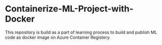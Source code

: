# Containerize-ML-Project-with-Docker
This repository is build as a part of learning process to build and publish ML code as docker image on Azure Container Registery.
